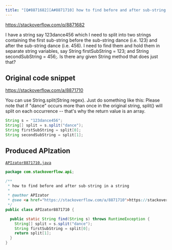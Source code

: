 ```yaml
---
title: "[Q#8871682][A#8871710] how to find before and after sub-string in a string"
---
```


https://stackoverflow.com/q/8871682

I have a string say 123dance456 which I need to split into two strings containing the first sub-string before the sub-string dance (i.e. 123) and after the sub-string dance (i.e. 456). I need to find them and hold them in separate string variables, say String firstSubString = 123; and String secondSubString = 456;.
Is there any given String method that does just that?



## Original code snippet

https://stackoverflow.com/a/8871710

You can use String.split(String regex). Just do something like this:
Please note that if "dance" occurs more than once in the original string, split() will split on each occurrence -- that's why the return value is an array.

```java
String s = "123dance456";
String[] split = s.split("dance");
String firstSubString = split[0];
String secondSubString = split[1];
```

## Produced APIzation

[`APIzator8871710.java`](/data/search/java/APIzator8871710.java)

```java
package com.stackoverflow.api;

/**
 * how to find before and after sub-string in a string
 *
 * @author APIzator
 * @see <a href="https://stackoverflow.com/a/8871710">https://stackoverflow.com/a/8871710</a>
 */
public class APIzator8871710 {

  public static String find(String s) throws RuntimeException {
    String[] split = s.split("dance");
    String firstSubString = split[0];
    return split[1];
  }
}
```